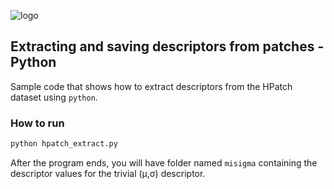 ![logo](https://hpatches.github.io/assets/hpatches-logo.png "logo") 
## Extracting and saving descriptors from patches - Python

Sample code that shows how to extract descriptors from the HPatch
dataset using `python`.

### How to run
```sh
python hpatch_extract.py
```

After the program ends, you will have folder named `misigma`
containing the descriptor values for the trivial (&#956;,&#963;)
descriptor.
